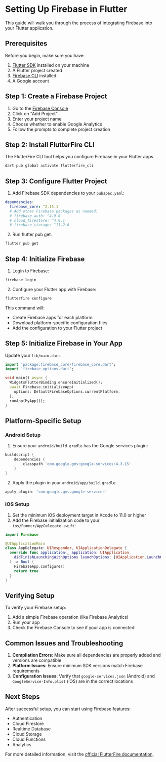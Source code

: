 # Setting Up Firebase in Flutter

This guide will walk you through the process of integrating Firebase into your Flutter application.

## Prerequisites

Before you begin, make sure you have:

1. [Flutter SDK](https://flutter.dev/docs/get-started/install) installed on your machine
2. A Flutter project created
3. [Firebase CLI](https://firebase.google.com/docs/cli) installed
4. A Google account

## Step 1: Create a Firebase Project

1. Go to the [Firebase Console](https://console.firebase.google.com/)
2. Click on "Add Project"
3. Enter your project name
4. Choose whether to enable Google Analytics
5. Follow the prompts to complete project creation

## Step 2: Install FlutterFire CLI

The FlutterFire CLI tool helps you configure Firebase in your Flutter apps.

```bash
dart pub global activate flutterfire_cli
```

## Step 3: Configure Flutter Project

1. Add Firebase SDK dependencies to your `pubspec.yaml`:

```yaml
dependencies:
  firebase_core: ^2.15.1
  # Add other Firebase packages as needed:
  # firebase_auth: ^4.9.0
  # cloud_firestore: ^4.9.1
  # firebase_storage: ^11.2.6
```

2. Run flutter pub get:

```bash
flutter pub get
```

## Step 4: Initialize Firebase

1. Login to Firebase:

```bash
firebase login
```

2. Configure your Flutter app with Firebase:

```bash
flutterfire configure
```

This command will:
- Create Firebase apps for each platform
- Download platform-specific configuration files
- Add the configuration to your Flutter project

## Step 5: Initialize Firebase in Your App

Update your `lib/main.dart`:

```dart
import 'package:firebase_core/firebase_core.dart';
import 'firebase_options.dart';

void main() async {
  WidgetsFlutterBinding.ensureInitialized();
  await Firebase.initializeApp(
    options: DefaultFirebaseOptions.currentPlatform,
  );
  runApp(MyApp());
}
```

## Platform-Specific Setup

### Android Setup

1. Ensure your `android/build.gradle` has the Google services plugin:

```gradle
buildscript {
    dependencies {
        classpath 'com.google.gms:google-services:4.3.15'
    }
}
```

2. Apply the plugin in your `android/app/build.gradle`:

```gradle
apply plugin: 'com.google.gms.google-services'
```

### iOS Setup

1. Set the minimum iOS deployment target in Xcode to 11.0 or higher
2. Add the Firebase initialization code to your `ios/Runner/AppDelegate.swift`:

```swift
import Firebase

@UIApplicationMain
class AppDelegate: UIResponder, UIApplicationDelegate {
  override func application(_ application: UIApplication,
    didFinishLaunchingWithOptions launchOptions: [UIApplication.LaunchOptionsKey: Any]?
  ) -> Bool {
    FirebaseApp.configure()
    return true
  }
}
```

## Verifying Setup

To verify your Firebase setup:

1. Add a simple Firebase operation (like Firebase Analytics)
2. Run your app
3. Check the Firebase Console to see if your app is connected

## Common Issues and Troubleshooting

1. **Compilation Errors**: Make sure all dependencies are properly added and versions are compatible
2. **Platform Issues**: Ensure minimum SDK versions match Firebase requirements
3. **Configuration Issues**: Verify that `google-services.json` (Android) and `GoogleService-Info.plist` (iOS) are in the correct locations

## Next Steps

After successful setup, you can start using Firebase features:

- Authentication
- Cloud Firestore
- Realtime Database
- Cloud Storage
- Cloud Functions
- Analytics

For more detailed information, visit the [official FlutterFire documentation](https://firebase.flutter.dev/docs/overview/).